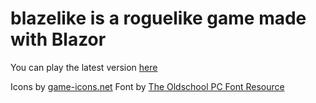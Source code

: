 # blazelike is a roguelike game made with Blazor

You can play the latest version [here](https://luismars.github.io/blazelike/)

Icons by [game-icons.net](https://game-icons.net/)
Font by [The Oldschool PC Font Resource](https://int10h.org/oldschool-pc-fonts)
